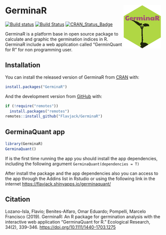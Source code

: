 
<!-- README.md is generated from README.Rmd. Please edit that file -->

# GerminaR <img src="man/figures/logo.png" align="right" alt="" width="120" />

<!-- badges: start -->

[![Build
status](https://ci.appveyor.com/api/projects/status/v3o938fhw0unvbs7?svg=true)](https://ci.appveyor.com/project/omarbenites/germinar)
[![Build
Status](https://travis-ci.org/Flavjack/GerminaR.svg?branch=master)](https://travis-ci.org/Flavjack/GerminaR)
[![CRAN\_Status\_Badge](http://www.r-pkg.org/badges/version/GerminaR)](https://cran.r-project.org/package=GerminaR)
<!-- badges: end -->

GerminaR is a platform base in open source package to calculate and
graphic the germination indices in R. GerminaR include a web application
called “GerminQuant for R” for non programming user.

## Installation

You can install the released version of GerminaR from
[CRAN](https://cloud.r-project.org/web/packages/GerminaR/index.html)
with:

``` r
install.packages("GerminaR")
```

And the development version from
[GitHub](https://github.com/flavjack/GerminaR) with:

``` r
if (!require("remotes"))
  install.packages("remotes")
remotes::install_github("Flavjack/GerminaR")
```

## GerminaQuant app

``` r
library(GerminaR)
GerminaQuant()
```

If is the first time running the app you should install the app
dependencies, including the following argument
`GerminaQuant(dependencies = T)`

After install the package and the app dependencies also you can access
to the app through the Addins list in Rstudio or using the following
link in the internet <https://flavjack.shinyapps.io/germinaquant/>

## Citation

Lozano-Isla, Flavio; Benites-Alfaro, Omar Eduardo; Pompelli, Marcelo
Francisco (2019). GerminaR: An R package for germination analysis with
the interactive web application “GerminaQuant for R.” Ecological
Research, 34(2), 339–346. <https://doi.org/10.1111/1440-1703.1275>
